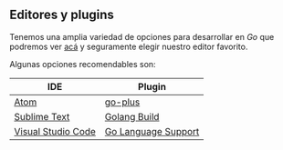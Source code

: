 ## Editores y plugins

Tenemos una amplia variedad de opciones para desarrollar en *Go* que podremos ver  [acá](https://github.com/golang/go/wiki/IDEsAndTextEditorPlugins) y seguramente elegir nuestro editor favorito.

Algunas opciones recomendables son:

| IDE | Plugin |
| ------ | ------ |
| [Atom](http://atom.io) | [go-plus](https://github.com/joefitzgerald/go-plus) |
| [Sublime Text](https://www.sublimetext.com/3) | [Golang Build](https://github.com/golang/sublime-build) |
| [Visual Studio Code](https://code.visualstudio.com) | [Go Language Support](https://visualstudiogallery.msdn.microsoft.com/bd7675ba-1bf5-4395-8c5a-4fc19dfc0d76) |